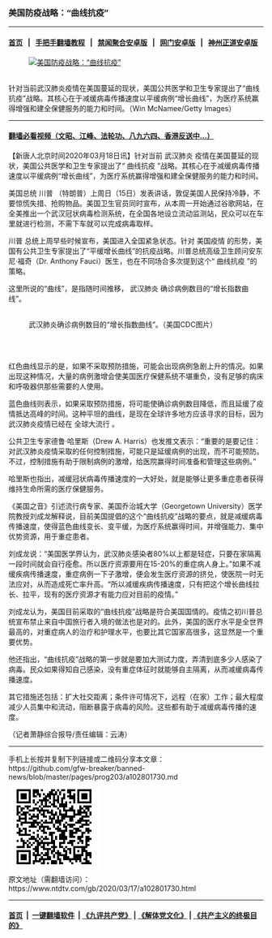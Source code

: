 ### 美国防疫战略：“曲线抗疫”
------------------------

#### [首页](https://github.com/gfw-breaker/banned-news/blob/master/README.md) &nbsp;&nbsp;|&nbsp;&nbsp; [手把手翻墙教程](https://github.com/gfw-breaker/guides/wiki) &nbsp;&nbsp;|&nbsp;&nbsp; [禁闻聚合安卓版](https://github.com/gfw-breaker/bn-android) &nbsp;&nbsp;|&nbsp;&nbsp; [网门安卓版](https://github.com/oGate2/oGate) &nbsp;&nbsp;|&nbsp;&nbsp; [神州正道安卓版](https://github.com/SzzdOgate/update) 



<div><div class="featured_image">
 <a href="https://i.ntdtv.com/assets/uploads/2020/03/GettyImages-1212810553.jpg" target="_blank">
  <figure>
   <img alt="美国防疫战略：“曲线抗疫”" src="https://i.ntdtv.com/assets/uploads/2020/03/GettyImages-1212810553-800x450.jpg"/>
  </figure><br/>
 </a>
 <span class="caption">
  针对当前武汉肺炎疫情在美国蔓延的现状，美国公共医学和卫生专家提出了“曲线抗疫”战略。其核心在于减缓病毒传播速度以平缓病例“增长曲线”，为医疗系统赢得增强和建全保健服务的能力和时间。（Win McNamee/Getty Images）
 </span>
</div>
</div><hr/>

#### [翻墙必看视频（文昭、江峰、法轮功、八九六四、香港反送中...）](https://github.com/gfw-breaker/banned-news/blob/master/pages/link3.md)

<div><div class="post_content" itemprop="articleBody">
 <p>
  【新唐人北京时间2020年03月18日讯】针对当前
  <ok href="https://www.ntdtv.com/gb/武汉肺炎.htm">
   武汉肺炎
  </ok>
  疫情在美国蔓延的现状，美国公共医学和卫生专家提出了“
  <ok href="https://www.ntdtv.com/gb/曲线抗疫.htm">
   曲线抗疫
  </ok>
  ”战略。其核心在于减缓病毒传播速度以平缓病例“增长曲线”，为医疗系统赢得增强和建全保健服务的能力和时间。
 </p>
 <p>
  美国总统
  <ok href="https://www.ntdtv.com/gb/川普.htm">
   川普
  </ok>
  （特朗普）上周日（15日）发表讲话，敦促美国人民保持冷静，不要惊慌失措、抢购物品。美国卫生官员同时宣布，从本周一开始通过谷歌网站，在全美推出一个武汉冠状病毒检测系统，在全国各地设立流动监测站，民众可以在车里就进行检测，不需下车就可以完成病毒取样。
 </p>
 <p>
  <ok href="https://www.ntdtv.com/gb/川普.htm">
   川普
  </ok>
  总统上周早些时候宣布，美国进入全国紧急状态。针对
  <ok href="https://www.ntdtv.com/gb/美国疫情.htm">
   美国疫情
  </ok>
  的形势，美国有公共卫生专家提出了“平缓增长曲线”的抗疫战略。川普总统高级卫生顾问安东尼·福奇（Dr. Anthony Fauci）医生，也在不同场合多次提到这个“
  <ok href="https://www.ntdtv.com/gb/曲线抗疫.htm">
   曲线抗疫
  </ok>
  ”的策略。
 </p>
 <p>
  这里所说的“曲线”，是指随时间推移，
  <ok href="https://www.ntdtv.com/gb/武汉肺炎.htm">
   武汉肺炎
  </ok>
  确诊病例数目的“增长指数曲线”。
 </p>
 <figure class="wp-caption aligncenter" id="attachment_102801735" style="width: 600px">
  <img alt="" class="size-medium wp-image-102801735" src="https://i.ntdtv.com/assets/uploads/2020/03/CDC-1-600x319.jpg">
   <br/><figcaption class="wp-caption-text">
    武汉肺炎确诊病例数目的“增长指数曲线”。（美国CDC图片）
   </figcaption><br/>
  </img>
 </figure><br/>
 <p>
  红色曲线显示的是，如果不采取预防措施，可能会出现病例急剧上升的情况。如果出现这种情况，大量的病例激增会使美国医疗保健系统不堪重负，没有足够的病床和呼吸器供那些需要的人使用。
 </p>
 <p>
  蓝色曲线则表示，如果采取预防措施，将可能使确诊病例数目降低，而且延缓了疫情抵达高峰的时间。这种平坦的曲线，是现在全球许多地方应该寻求的目标，因为武汉肺炎疫情已经在
  <ok href="https://www.ntdtv.com/gb/全球大流行.htm">
   全球大流行
  </ok>
  。
 </p>
 <p>
  公共卫生专家德鲁·哈里斯（Drew A. Harris）也发推文表示：“重要的是要记住：对武汉肺炎疫情采取的任何控制措施，可能只是延缓病例的出现，而不可能预防。不过，控制措施有助于限制病例的激增，给医院赢得时间准备和管理这些病例。”
 </p>
 <p>
  哈里斯也指出，减缓冠状病毒传播速度的一大好处，就是能够让更多重症患者获得维持生命所需的医疗保健服务。
 </p>
 <p>
  《美国之音》引述流行病专家、美国乔治城大学（Georgetown University）医学院教授刘成龙解释说，目前美国提倡的这个“曲线抗疫”战略的要点，就是减缓病毒传播速度，使得蓝色曲线变长、变平缓，为医疗系统赢得时间，并增强能力、集中优势资源，用于重症患者。
 </p>
 <p>
  刘成龙说：“美国医学界认为，武汉肺炎感染者80%以上都是轻症，只要在家隔离一段时间就会自行痊愈。所以医疗资源要用在15-20%的重症病人身上。”如果不减缓疾病传播速度，重症病例一下子激增，便会发生医疗资源的挤兑，使医院一时无法应对，从而造成死亡率升高。“所以减缓疾病传播速度，只有把这个增长曲线拉长、拉平，现有的医疗资源才有能力应对目前的疫情。”
 </p>
 <p>
  刘成龙认为，美国目前采取的“曲线抗疫”战略是符合美国国情的。疫情之初川普总统宣布禁止来自中国旅行者入境的做法也是对的。此外，美国的医疗水平是全世界最高的，对重症病人的治疗和护理水平，也要比其它国家高很多，这显然是一个重要优势。
 </p>
 <p>
  他还指出，“曲线抗疫”战略的第一步就是要加大测试力度，弄清到底多少人感染了病毒。民众如果得知自己感染，没有重症体征时就能够自主隔离，从而减缓病毒传播速度。
 </p>
 <p>
  其它措施还包括：扩大社交距离；条件许可情况下，远程（在家）工作；最大程度减少人员集中和流动，阻断暴露于病毒的风险。这些都有助于减缓病毒传播的速度。
 </p>
 <p>
  （记者萧静综合报导/责任编辑：云涛）
 </p>
 <div class="single_ad">
 </div>
</div>
</div>
<hr/>
手机上长按并复制下列链接或二维码分享本文章：<br/>
https://github.com/gfw-breaker/banned-news/blob/master/pages/prog203/a102801730.md <br/>
<a href='https://github.com/gfw-breaker/banned-news/blob/master/pages/prog203/a102801730.md'><img src='https://github.com/gfw-breaker/banned-news/blob/master/pages/prog203/a102801730.md.png'/></a> <br/>
原文地址（需翻墙访问）：https://www.ntdtv.com/gb/2020/03/17/a102801730.html


------------------------
#### [首页](https://github.com/gfw-breaker/banned-news/blob/master/README.md) &nbsp;|&nbsp; [一键翻墙软件](https://github.com/gfw-breaker/nogfw/blob/master/README.md) &nbsp;| [《九评共产党》](https://github.com/gfw-breaker/9ping.md/blob/master/README.md#九评之一评共产党是什么) | [《解体党文化》](https://github.com/gfw-breaker/jtdwh.md/blob/master/README.md) | [《共产主义的终极目的》](https://github.com/gfw-breaker/gczydzjmd.md/blob/master/README.md)


<img src='http://gfw-breaker.win/banned-news/pages/prog203/a102801730.md' width='0px' height='0px'/>